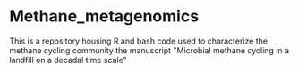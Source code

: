 # Methane_metagenomics
This is a repository housing R and bash code used to characterize the methane cycling community the manuscript "Microbial methane cycling in a landfill on a decadal time scale"

